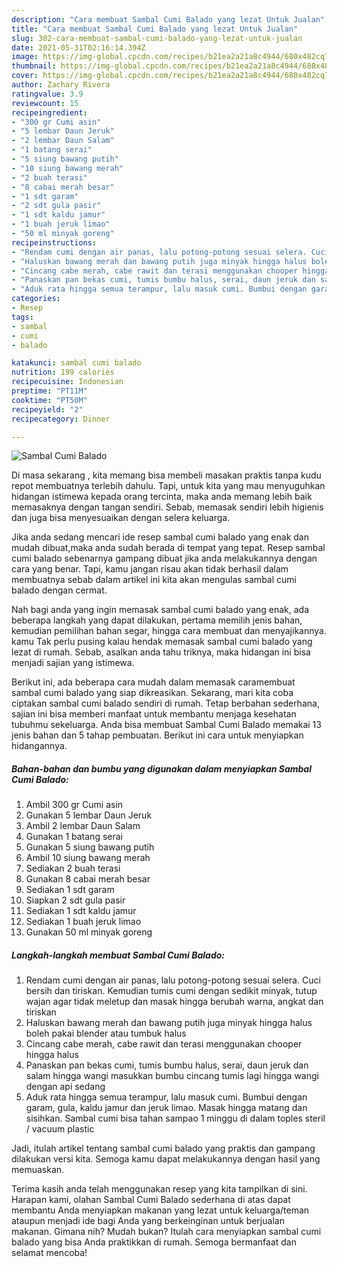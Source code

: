 ```yaml
---
description: "Cara membuat Sambal Cumi Balado yang lezat Untuk Jualan"
title: "Cara membuat Sambal Cumi Balado yang lezat Untuk Jualan"
slug: 302-cara-membuat-sambal-cumi-balado-yang-lezat-untuk-jualan
date: 2021-05-31T02:16:14.394Z
image: https://img-global.cpcdn.com/recipes/b21ea2a21a8c4944/680x482cq70/sambal-cumi-balado-foto-resep-utama.jpg
thumbnail: https://img-global.cpcdn.com/recipes/b21ea2a21a8c4944/680x482cq70/sambal-cumi-balado-foto-resep-utama.jpg
cover: https://img-global.cpcdn.com/recipes/b21ea2a21a8c4944/680x482cq70/sambal-cumi-balado-foto-resep-utama.jpg
author: Zachary Rivera
ratingvalue: 3.9
reviewcount: 15
recipeingredient:
- "300 gr Cumi asin"
- "5 lembar Daun Jeruk"
- "2 lembar Daun Salam"
- "1 batang serai"
- "5 siung bawang putih"
- "10 siung bawang merah"
- "2 buah terasi"
- "8 cabai merah besar"
- "1 sdt garam"
- "2 sdt gula pasir"
- "1 sdt kaldu jamur"
- "1 buah jeruk limao"
- "50 ml minyak goreng"
recipeinstructions:
- "Rendam cumi dengan air panas, lalu potong-potong sesuai selera. Cuci bersih dan tiriskan. Kemudian tumis cumi dengan sedikit minyak, tutup wajan agar tidak meletup dan masak hingga berubah warna, angkat dan tiriskan"
- "Haluskan bawang merah dan bawang putih juga minyak hingga halus boleh pakai blender atau tumbuk halus"
- "Cincang cabe merah, cabe rawit dan terasi menggunakan chooper hingga halus"
- "Panaskan pan bekas cumi, tumis bumbu halus, serai, daun jeruk dan salam hingga wangi masukkan bumbu cincang tumis lagi hingga wangi dengan api sedang"
- "Aduk rata hingga semua terampur, lalu masuk cumi. Bumbui dengan garam, gula, kaldu jamur dan jeruk limao. Masak hingga matang dan sisihkan. Sambal cumi bisa tahan sampao 1 minggu di dalam toples steril / vacuum plastic"
categories:
- Resep
tags:
- sambal
- cumi
- balado

katakunci: sambal cumi balado 
nutrition: 199 calories
recipecuisine: Indonesian
preptime: "PT11M"
cooktime: "PT50M"
recipeyield: "2"
recipecategory: Dinner

---
```



![Sambal Cumi Balado](https://img-global.cpcdn.com/recipes/b21ea2a21a8c4944/680x482cq70/sambal-cumi-balado-foto-resep-utama.jpg)

Di masa  sekarang , kita memang bisa membeli masakan praktis tanpa kudu repot membuatnya terlebih dahulu. Tapi, untuk kita yang mau menyuguhkan hidangan istimewa kepada orang tercinta, maka anda memang lebih baik memasaknya dengan tangan sendiri. Sebab, memasak sendiri lebih higienis dan juga bisa menyesuaikan dengan selera keluarga.

Jika anda sedang mencari ide resep sambal cumi balado yang enak dan mudah dibuat,maka anda sudah berada di tempat yang tepat. Resep sambal cumi balado  sebenarnya gampang dibuat jika anda melakukannya dengan cara yang benar. Tapi, kamu jangan risau akan tidak berhasil dalam membuatnya 
sebab dalam artikel ini kita akan mengulas sambal cumi balado dengan cermat.  



Nah bagi anda yang ingin memasak sambal cumi balado yang enak, ada beberapa langkah yang dapat dilakukan, pertama memilih jenis bahan, kemudian pemilihan bahan segar, hingga cara membuat dan menyajikannya. kamu Tak perlu pusing kalau hendak memasak sambal cumi balado yang lezat di rumah. Sebab, asalkan anda  tahu triknya, maka hidangan ini bisa menjadi sajian yang istimewa.

Berikut ini, ada beberapa cara mudah dalam memasak caramembuat sambal cumi balado yang siap dikreasikan. Sekarang, mari kita coba ciptakan sambal cumi balado sendiri di rumah. Tetap berbahan sederhana, sajian ini bisa memberi manfaat untuk membantu menjaga kesehatan tubuhmu sekeluarga. Anda bisa membuat Sambal Cumi Balado memakai 13 jenis bahan dan 5 tahap pembuatan. Berikut ini cara untuk menyiapkan hidangannya.

<!--inarticleads1-->

##### Bahan-bahan dan bumbu yang digunakan dalam menyiapkan Sambal Cumi Balado:

1. Ambil 300 gr Cumi asin
1. Gunakan 5 lembar Daun Jeruk
1. Ambil 2 lembar Daun Salam
1. Gunakan 1 batang serai
1. Gunakan 5 siung bawang putih
1. Ambil 10 siung bawang merah
1. Sediakan 2 buah terasi
1. Gunakan 8 cabai merah besar
1. Sediakan 1 sdt garam
1. Siapkan 2 sdt gula pasir
1. Sediakan 1 sdt kaldu jamur
1. Sediakan 1 buah jeruk limao
1. Gunakan 50 ml minyak goreng




<!--inarticleads2-->

##### Langkah-langkah membuat Sambal Cumi Balado:

1. Rendam cumi dengan air panas, lalu potong-potong sesuai selera. Cuci bersih dan tiriskan. Kemudian tumis cumi dengan sedikit minyak, tutup wajan agar tidak meletup dan masak hingga berubah warna, angkat dan tiriskan
1. Haluskan bawang merah dan bawang putih juga minyak hingga halus boleh pakai blender atau tumbuk halus
1. Cincang cabe merah, cabe rawit dan terasi menggunakan chooper hingga halus
1. Panaskan pan bekas cumi, tumis bumbu halus, serai, daun jeruk dan salam hingga wangi masukkan bumbu cincang tumis lagi hingga wangi dengan api sedang
1. Aduk rata hingga semua terampur, lalu masuk cumi. Bumbui dengan garam, gula, kaldu jamur dan jeruk limao. Masak hingga matang dan sisihkan. Sambal cumi bisa tahan sampao 1 minggu di dalam toples steril / vacuum plastic




Jadi, itulah artikel tentang  sambal cumi balado  yang praktis dan gampang dilakukan versi kita. Semoga kamu dapat melakukannya dengan hasil yang memuaskan. 

Terima kasih anda telah menggunakan resep yang kita tampilkan di sini. Harapan kami, olahan  Sambal Cumi Balado sederhana di atas dapat membantu Anda menyiapkan makanan yang lezat untuk keluarga/teman ataupun menjadi ide bagi Anda yang berkeinginan untuk berjualan makanan. Gimana nih? Mudah bukan? Itulah cara menyiapkan sambal cumi balado yang bisa Anda praktikkan di rumah. Semoga bermanfaat dan selamat mencoba!

